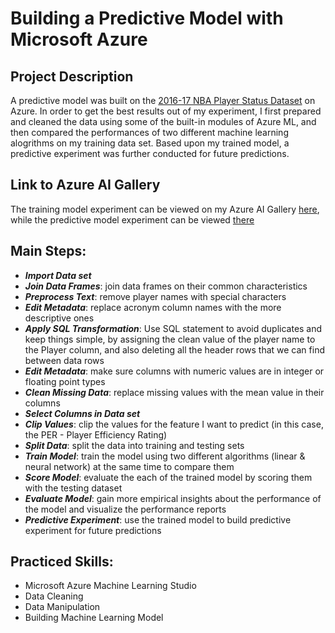 # Building a Predictive Model with Microsoft Azure

## Project Description
A predictive model was built on the [2016-17 NBA Player Status Dataset](https://www.basketball-reference.com/leagues/NBA_2017_advanced.html) on Azure. In order to get the best results out of my experiment, I first prepared and cleaned the data using some of the built-in modules of Azure ML, and then compared the performances of two different machine learning alogrithms on my training data set. Based upon my trained model, a predictive experiment was further conducted for future predictions.

## Link to Azure AI Gallery
The training model experiment can be viewed on my Azure AI Gallery [here](https://gallery.azure.ai/Experiment/Machine-Learning-Model-NBA-Data-Set), while the predictive model experiment can be viewed [there](https://gallery.cortanaintelligence.com/Experiment/Predictive-Model-NBA-Data-Set)

## Main Steps:
- **_Import Data set_**
- **_Join Data Frames_**: join data frames on their common characteristics
- **_Preprocess Text_**: remove player names with special characters
- **_Edit Metadata_**: replace acronym column names with the more descriptive ones
- **_Apply SQL Transformation_**: Use SQL statement to avoid duplicates and keep things simple, by assigning the clean value of the player name to the Player column, and also deleting all the header rows that we can find between data rows
- **_Edit Metadata_**: make sure columns with numeric values are in integer or floating point types
- **_Clean Missing Data_**: replace missing values with the mean value in their columns
- **_Select Columns in Data set_**
- **_Clip Values_**: clip the values for the feature I want to predict (in this case, the PER - Player Efficiency Rating)
- **_Split Data_**: split the data into training and testing sets
- **_Train Model_**: train the model using two different algorithms (linear & neural network) at the same time to compare them
- **_Score Model_**: evaluate the each of the trained model by scoring them with the testing dataset
- **_Evaluate Model_**: gain more empirical insights about the performance of the model and visualize the performance reports
- **_Predictive Experiment_**: use the trained model to build predictive experiment for future predictions

## Practiced Skills:
- Microsoft Azure Machine Learning Studio
- Data Cleaning
- Data Manipulation
- Building Machine Learning Model

